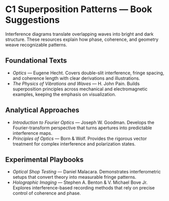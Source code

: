 # C1 Superposition Patterns — Book Suggestions

Interference diagrams translate overlapping waves into bright and dark structure. These resources explain how phase, coherence, and geometry weave recognizable patterns.

## Foundational Texts
- *Optics* — Eugene Hecht. Covers double-slit interference, fringe spacing, and coherence length with clear derivations and illustrations.
- *The Physics of Vibrations and Waves* — H. John Pain. Builds superposition principles across mechanical and electromagnetic examples, keeping the emphasis on visualization.

## Analytical Approaches
- *Introduction to Fourier Optics* — Joseph W. Goodman. Develops the Fourier-transform perspective that turns apertures into predictable interference maps.
- *Principles of Optics* — Born & Wolf. Provides the rigorous vector treatment for complex interference and polarization states.

## Experimental Playbooks
- *Optical Shop Testing* — Daniel Malacara. Demonstrates interferometric setups that convert theory into measurable fringe patterns.
- *Holographic Imaging* — Stephen A. Benton & V. Michael Bove Jr. Explores interference-based recording methods that rely on precise control of coherence and phase.
